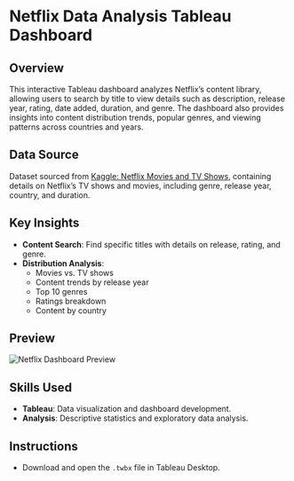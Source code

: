 # Netflix Data Analysis Tableau Dashboard

## Overview
This interactive Tableau dashboard analyzes Netflix’s content library, allowing users to search by title to view details such as description, release year, rating, date added, duration, and genre. The dashboard also provides insights into content distribution trends, popular genres, and viewing patterns across countries and years.

## Data Source
Dataset sourced from [Kaggle: Netflix Movies and TV Shows](https://www.kaggle.com/datasets/rahulvyasm/netflix-movies-and-tv-shows), containing details on Netflix’s TV shows and movies, including genre, release year, country, and duration.

## Key Insights
- **Content Search**: Find specific titles with details on release, rating, and genre.
- **Distribution Analysis**:
  - Movies vs. TV shows
  - Content trends by release year
  - Top 10 genres
  - Ratings breakdown
  - Content by country

## Preview
![Netflix Dashboard Preview](Dashboard_Display.gif)

## Skills Used
- **Tableau**: Data visualization and dashboard development.
- **Analysis**: Descriptive statistics and exploratory data analysis.

## Instructions
- Download and open the `.twbx` file in Tableau Desktop.
